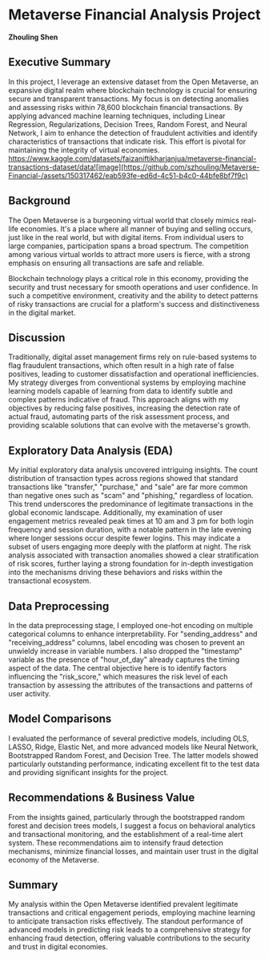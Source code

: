 # Metaverse Financial Analysis Project
**Zhouling Shen**

## Executive Summary

In this project, I leverage an extensive dataset from the Open Metaverse, an expansive digital realm where blockchain technology is crucial for ensuring secure and transparent transactions. My focus is on detecting anomalies and assessing risks within 78,600 blockchain financial transactions. By applying advanced machine learning techniques, including Linear Regression, Regularizations, Decision Trees, Random Forest, and Neural Network, I aim to enhance the detection of fraudulent activities and identify characteristics of transactions that indicate risk. This effort is pivotal for maintaining the integrity of virtual economies.
https://www.kaggle.com/datasets/faizaniftikharjanjua/metaverse-financial-transactions-dataset/data![image](https://github.com/szhouling/Metaverse-Financial-/assets/150317462/eab593fe-ed6d-4c51-b4c0-44bfe8bf7f9c)

## Background

The Open Metaverse is a burgeoning virtual world that closely mimics real-life economies. It's a place where all manner of buying and selling occurs, just like in the real world, but with digital items. From individual users to large companies, participation spans a broad spectrum. The competition among various virtual worlds to attract more users is fierce, with a strong emphasis on ensuring all transactions are safe and reliable.

Blockchain technology plays a critical role in this economy, providing the security and trust necessary for smooth operations and user confidence. In such a competitive environment, creativity and the ability to detect patterns of risky transactions are crucial for a platform's success and distinctiveness in the digital market.

## Discussion

Traditionally, digital asset management firms rely on rule-based systems to flag fraudulent transactions, which often result in a high rate of false positives, leading to customer dissatisfaction and operational inefficiencies. My strategy diverges from conventional systems by employing machine learning models capable of learning from data to identify subtle and complex patterns indicative of fraud. This approach aligns with my objectives by reducing false positives, increasing the detection rate of actual fraud, automating parts of the risk assessment process, and providing scalable solutions that can evolve with the metaverse's growth.

## Exploratory Data Analysis (EDA)

My initial exploratory data analysis uncovered intriguing insights. The count distribution of transaction types across regions showed that standard transactions like "transfer," "purchase," and "sale" are far more common than negative ones such as "scam" and "phishing," regardless of location. This trend underscores the predominance of legitimate transactions in the global economic landscape. Additionally, my examination of user engagement metrics revealed peak times at 10 am and 3 pm for both login frequency and session duration, with a notable pattern in the late evening where longer sessions occur despite fewer logins. This may indicate a subset of users engaging more deeply with the platform at night. The risk analysis associated with transaction anomalies showed a clear stratification of risk scores, further laying a strong foundation for in-depth investigation into the mechanisms driving these behaviors and risks within the transactional ecosystem.

## Data Preprocessing

In the data preprocessing stage, I employed one-hot encoding on multiple categorical columns to enhance interpretability. For "sending_address" and "receiving_address" columns, label encoding was chosen to prevent an unwieldy increase in variable numbers. I also dropped the "timestamp" variable as the presence of "hour_of_day" already captures the timing aspect of the data. The central objective here is to identify factors influencing the "risk_score," which measures the risk level of each transaction by assessing the attributes of the transactions and patterns of user activity.

## Model Comparisons

I evaluated the performance of several predictive models, including OLS, LASSO, Ridge, Elastic Net, and more advanced models like Neural Network, Bootstrapped Random Forest, and Decision Tree. The latter models showed particularly outstanding performance, indicating excellent fit to the test data and providing significant insights for the project.

## Recommendations & Business Value

From the insights gained, particularly through the bootstrapped random forest and decision trees models, I suggest a focus on behavioral analytics and transactional monitoring, and the establishment of a real-time alert system. These recommendations aim to intensify fraud detection mechanisms, minimize financial losses, and maintain user trust in the digital economy of the Metaverse.

## Summary

My analysis within the Open Metaverse identified prevalent legitimate transactions and critical engagement periods, employing machine learning to anticipate transaction risks effectively. The standout performance of advanced models in predicting risk leads to a comprehensive strategy for enhancing fraud detection, offering valuable contributions to the security and trust in digital economies.
